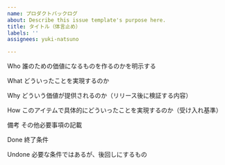 ```yaml
---
name: プロダクトバックログ
about: Describe this issue template's purpose here.
title: タイトル（体言止め）
labels: ''
assignees: yuki-natsuno

---
```


Who
誰のための価値になるものを作るのかを明示する

What
どういったことを実現するのか

Why
どういう価値が提供されるのか（リリース後に検証する内容）

How
このアイテムで具体的にどういったことを実現するのか（受け入れ基準）

備考
その他必要事項の記載

Done
終了条件

Undone
必要な条件ではあるが、後回しにするもの
